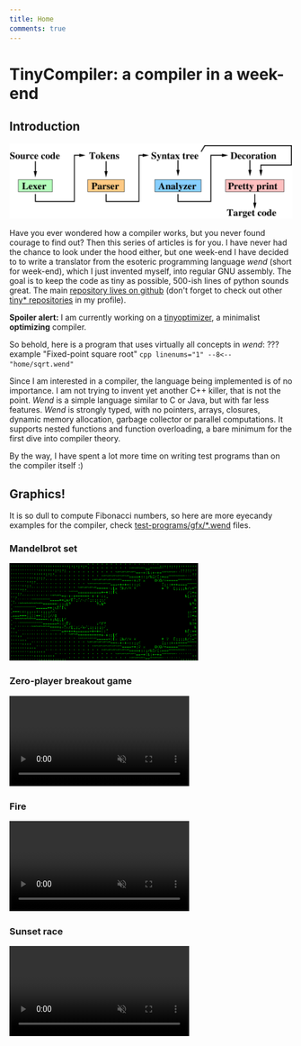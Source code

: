 ```yaml
---
title: Home
comments: true
---
```


# TinyCompiler: a compiler in a week-end
## Introduction
![](home/compiler.png)

Have you ever wondered how a compiler works, but you never found courage to find out?
Then this series of articles is for you.
I have never had the chance to look under the hood either, but one week-end I have decided to to write a translator from the esoteric programming language *wend* (short for week-end),
which I just invented myself, into regular GNU assembly.
The goal is to keep the code as tiny as possible, 500-ish lines of python sounds great.
The main [repository lives on github](https://github.com/ssloy/tinycompiler) (don't forget to check out other [tiny* repositories](https://github.com/ssloy) in my profile).

**Spoiler alert:** I am currently working on a [tinyoptimizer](https://github.com/ssloy/tinyoptimizer), a minimalist **optimizing** compiler.

So behold, here is a program that uses virtually all concepts in *wend*:
??? example "Fixed-point square root"
    ```cpp linenums="1"
    --8<-- "home/sqrt.wend"
    ```

Since I am interested in a compiler, the language being implemented is of no importance.
I am not trying to invent yet another C++ killer, that is not the point.
*Wend* is a simple language similar to C or Java, but with far less features.
*Wend* is strongly typed, with no pointers, arrays, closures, dynamic memory allocation, garbage collector or parallel computations.
It supports nested functions and function overloading, a bare minimum for the first dive into compiler theory.

By the way, I have spent a lot more time on writing test programs than on the compiler itself :)
## Graphics!
It is so dull to compute Fibonacci numbers, so here are more eyecandy examples for the compiler, check [test-programs/gfx/*.wend](https://github.com/ssloy/tinycompiler/tree/main/test-programs/gfx) files.

### Mandelbrot set
<img src="home/mandelbrot.png" width="336">

### Zero-player breakout game
<video width="320" autoplay="" loop="" muted="" controls=""><source src="home/breakout.mp4" type="video/mp4"></source></video>

### Fire
<video width="320" autoplay="" loop="" muted="" controls=""><source src="home/fire.mp4" type="video/mp4"></source></video>

### Sunset race
<video width="320" autoplay="" loop="" muted="" controls=""><source src="home/sunset-race.mp4" type="video/mp4"></source></video>


